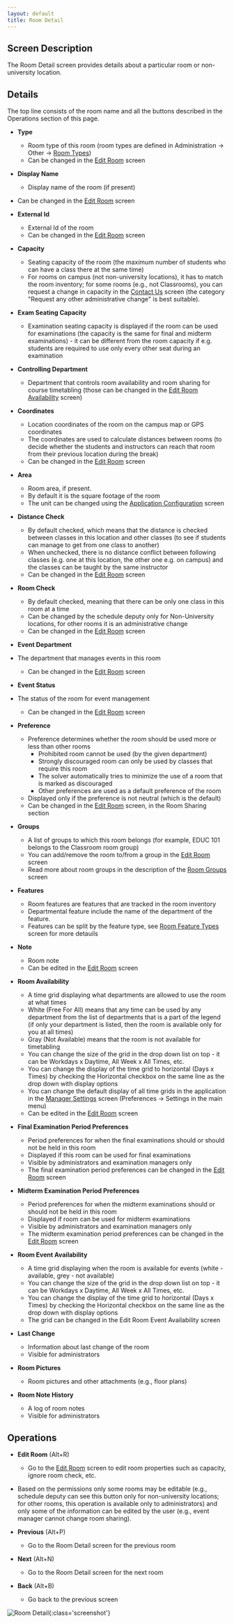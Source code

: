 ```yaml
---
layout: default
title: Room Detail
---
```



## Screen Description

The Room Detail screen provides details about a particular room or non-university location.

## Details

The top line consists of the room name and all the buttons described in the Operations section of this page.

* **Type**
	* Room type of this room (room types are defined in Administration → Other → [Room Types](room-types))
	* Can be changed in the [Edit Room](edit-room) screen

* **Display Name**
	* Display name of the room (if present)

* Can be changed in the [Edit Room](edit-room) screen

* **External Id**
	* External Id of the room
	* Can be changed in the [Edit Room](edit-room) screen

* **Capacity**
	* Seating capacity of the room (the maximum number of students who can have a class there at the same time)
	* For rooms on campus (not non-university locations), it has to match the room inventory; for some rooms (e.g., not Classrooms), you can request a change in capacity in the [Contact Us](http://help34.unitime.org/Contact_Us) screen (the category "Request any other administrative change" is best suitable).

* **Exam Seating Capacity**
	* Examination seating capacity is displayed if the room can be used for examinations (the capacity is the same for final and midterm examinations) - it can be different from the room capacity if e.g. students are required to use only every other seat during an examination

* **Controlling Department**
	* Department that controls room availability and room sharing for course timetabling (those can be changed in the [Edit Room Availability](edit-room-availability) screen)

* **Coordinates**
	* Location coordinates of the room on the campus map or GPS coordinates
	* The coordinates are used to calculate distances between rooms (to decide whether the students and instructors can reach that room from their previous location during the break)
	* Can be changed in the [Edit Room](edit-room) screen

* **Area**
	* Room area, if present.
	* By default it is the square footage of the room
	* The unit can be changed using the [Application Configuration](http://help41.unitime.org/Application_Configuration) screen

* **Distance Check**
	* By default checked, which means that the distance is checked between classes in this location and other classes (to see if students can manage to get from one class to another)
	* When unchecked, there is no distance conflict between following classes (e.g. one at this location, the other one e.g. on campus) and the classes can be taught by the same instructor
	* Can be changed in the [Edit Room](edit-room) screen

* **Room Check**
	* By default checked, meaning that there can be only one class in this room at a time
	* Can be changed by the schedule deputy only for Non-University locations, for other rooms it is an administrative change
	* Can be changed in the [Edit Room](edit-room) screen

* **Event Department**

* The department that manages events in this room
	* Can be changed in the [Edit Room](edit-room) screen

* **Event Status**

* The status of the room for event management
	* Can be changed in the [Edit Room](edit-room) screen

* **Preference**
	* Preference determines whether the room should be used more or less than other rooms
		* Prohibited room cannot be used (by the given department)
		* Strongly discouraged room can only be used by classes that require this room
		* The solver automatically tries to minimize the use of a room that is marked as discouraged
		* Other preferences are used as a default preference of the room
	* Displayed only if the preference is not neutral (which is the default)
	* Can be changed in the [Edit Room](edit-room) screen, in the Room Sharing section

* **Groups**
	* A list of groups to which this room belongs (for example, EDUC 101 belongs to the Classroom room group)
	* You can add/remove the room to/from a group in the [Edit Room](edit-room) screen
	* Read more about room groups in the description of the [Room Groups](room-groups) screen

* **Features**
	* Room features are features that are tracked in the room inventory
	* Departmental feature include the name of the department of the feature.
	* Features can be split by the feature type, see [Room Feature Types](room-feature-types) screen for more detauils

* **Note**
	* Room note
	* Can be edited in the [Edit Room](edit-room) screen

* **Room Availability**
	* A time grid displaying what departments are allowed to use the room at what times
	* White (Free For All) means that any time can be used by any department from the list of departments that is a part of the legend (if only your department is listed, then the room is available only for you at all times)
	* Gray (Not Available) means that the room is not available for timetabling
	* You can change the size of the grid in the drop down list on top - it can be Workdays x Daytime, All Week x All Times, etc.
	* You can change the display of the time grid to horizontal (Days x Times) by checking the Horizontal checkbox on the same line as the drop down with display options
	* You can change the default display of all time grids in the application in the [Manager Settings](manager-settings) screen (Preferences → Settings in the main menu)
	* Can be edited in the [Edit Room](edit-room) screen

* **Final Examination Period Preferences**
	* Period preferences for when the final examinations should or should not be held in this room
	* Displayed if this room can be used for final examinations
	* Visible by administrators and examination managers only
	* The final examination period preferences can be changed in the [Edit Room](edit-room) screen

* **Midterm Examination Period Preferences**
	* Period preferences for when the midterm examinations should or should not be held in this room
	* Displayed if room can be used for midterm examinations
	* Visible by administrators and examination managers only
	* The midterm examination period preferences can be changed in the [Edit Room](edit-room) screen

* **Room Event Availability**
	* A time grid displaying when the room is available for events (white - available, grey - not available)
	* You can change the size of the grid in the drop down list on top - it can be Workdays x Daytime, All Week x All Times, etc.
	* You can change the display of the time grid to horizontal (Days x Times) by checking the Horizontal checkbox on the same line as the drop down with display options
	* The grid can be changed in the Edit Room Event Availability screen

* **Last Change**
	* Information about last change of the room
	* Visible for administrators

* **Room Pictures**
	* Room pictures and other attachments (e.g., floor plans)

* **Room Note History**
	* A log of room notes
	* Visible for administrators

## Operations

* **Edit Room** (Alt+R)
	* Go to the [Edit Room](edit-room) screen to edit room properties such as capacity, ignore room check, etc.

* Based on the permissions only some rooms may be editable (e.g., schedule deputy can see this button only for non-university locations; for other rooms, this operation is available only to administrators) and only some of the information can be edited by the user (e.g., event manager cannot change room sharing).

* **Previous** (Alt+P)
	* Go to the Room Detail screen for the previous room

* **Next** (Alt+N)
	* Go to the Room Detail screen for the next room

* **Back** (Alt+B)
	* Go back to the previous screen


![Room Detail](images/room-detail-1.png){:class='screenshot'}
